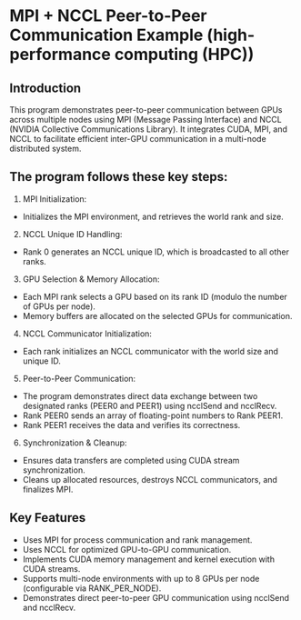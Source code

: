 # MPI + NCCL Peer-to-Peer Communication Example (high-performance computing (HPC))
## Introduction
This program demonstrates peer-to-peer communication between GPUs across multiple nodes using MPI (Message Passing Interface) and NCCL (NVIDIA Collective Communications Library). It integrates CUDA, MPI, and NCCL to facilitate efficient inter-GPU communication in a multi-node distributed system.

## The program follows these key steps:

1. MPI Initialization:
  - Initializes the MPI environment, and retrieves the world rank and size.

2. NCCL Unique ID Handling:
  - Rank 0 generates an NCCL unique ID, which is broadcasted to all other ranks.

3. GPU Selection & Memory Allocation:
  - Each MPI rank selects a GPU based on its rank ID (modulo the number of GPUs per node).
  - Memory buffers are allocated on the selected GPUs for communication.

4. NCCL Communicator Initialization:
  - Each rank initializes an NCCL communicator with the world size and unique ID.

5. Peer-to-Peer Communication:
  - The program demonstrates direct data exchange between two designated ranks (PEER0 and PEER1) using ncclSend and ncclRecv.
  - Rank PEER0 sends an array of floating-point numbers to Rank PEER1.
  - Rank PEER1 receives the data and verifies its correctness.

6. Synchronization & Cleanup:
  - Ensures data transfers are completed using CUDA stream synchronization.
  - Cleans up allocated resources, destroys NCCL communicators, and finalizes MPI.

## Key Features
  - Uses MPI for process communication and rank management.
  - Uses NCCL for optimized GPU-to-GPU communication.
  - Implements CUDA memory management and kernel execution with CUDA streams.
  - Supports multi-node environments with up to 8 GPUs per node (configurable via RANK_PER_NODE).
  - Demonstrates direct peer-to-peer GPU communication using ncclSend and ncclRecv.
